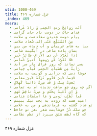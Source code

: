 ```yaml
---
utid: 1000-469
title: غزل شماره ۴۶۹
_index: 469
mesra:
  - اَنَت رَوائِحُ رَندِ الحِمی وَ زادَ غَرامی
  - فدای خاک در دوست باد جان گرامی
  - پیام دوست شنیدن سعادتست و سلامت
  - مِنَ المُبَلِّغ عَنّی اِلی سُعاد سلامی
  - بیا به شام غریبان و آب دیده من بین
  - بسان باده صافی در آبگینه شامی
  - اِذا تَغَرَّدَ عَن ذی الاَراکِ طائِرُ خَیرٍ
  - فَلا تَفَرَّدَ عَن رَوضِها اَنینُ حَمامی
  - بسی نماند که روز فراق یار سر آید
  - رَاَیتُ مِن هَضَباتِ الحِمی قُبابِ خِیامی
  - خوشا دمی که درآیی و گویمت به سلامت
  - قَدِمتَ خَیرَ قدُومٍ نَزَلتَ خَیرَ مَقامی
  - بَعدِتُ مِنکَ وَ قَد صِرتُ ذائباً کَهِلالٍ
  - اگر چه روی چو ماهت ندیده ام به تمامی
  - وَ اِن دُعَیتُ بِخُلدٍ و صِرتُ ناقِضَ عَهدٍ
  - فَما تَطَیِّب نَومی وَ مَا استَطابَ مَنامی
  - امید هست که زودت به بخت نیک ببینم
  - تو شاد گشته به فرماندهی و من به غلامی
  - چو سلک دُرّ خوشابست شعر نغز تو حافظ
  - که گاه لطف سَبَق میبرد از نظم نظامی
---
```

غزل شماره ۴۶۹
